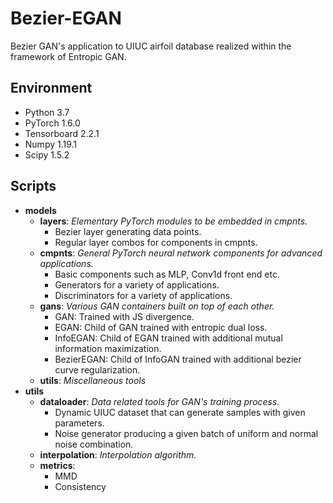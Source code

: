 # Bezier-EGAN
Bezier GAN's application to UIUC airfoil database realized within the framework of Entropic GAN.

## Environment
* Python 3.7
* PyTorch 1.6.0
* Tensorboard 2.2.1
* Numpy 1.19.1
* Scipy 1.5.2

## Scripts
* **models**
  * **layers**: _Elementary PyTorch modules to be embedded in cmpnts._
    * Bezier layer generating data points.
    * Regular layer combos for components in cmpnts.
  * **cmpnts**: _General PyTorch neural network components for advanced applications._
    * Basic components such as MLP, Conv1d front end etc.
    * Generators for a variety of applications.
    * Discriminators for a variety of applications.
  * **gans**: _Various GAN containers built on top of each other._
    * GAN: Trained with JS divergence.
    * EGAN: Child of GAN trained with entropic dual loss.
    * InfoEGAN: Child of EGAN trained with additional mutual information maximization.
    * BezierEGAN: Child of InfoGAN trained with additional bezier curve regularization.
  * **utils**: _Miscellaneous tools_
* **utils**
  * **dataloader**: _Data related tools for GAN's training process._
    * Dynamic UIUC dataset that can generate samples with given parameters.
    * Noise generator producing a given batch of uniform and normal noise combination.
  * **interpolation**: _Interpolation algorithm._
  * **metrics**:
    * MMD
    * Consistency
